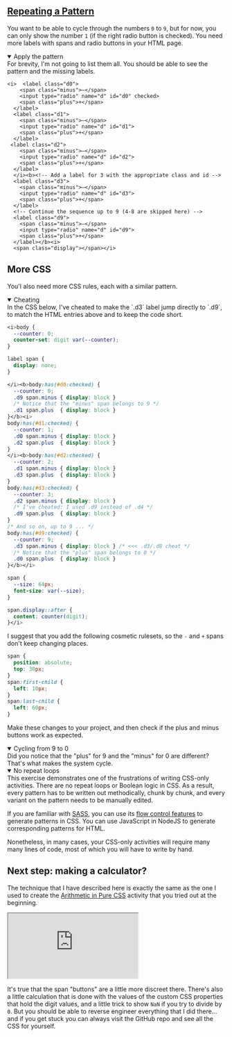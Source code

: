 <!-- Repeating a Pattern -->
<section
  id="repeating-a-pattern"
  aria-labelledby="repeating-a-pattern"
  data-item="Repeating a Pattern"
>
  <h2><a href="#repeating-a-pattern">Repeating a Pattern</a></h2>
  
You want to be able to cycle through the numbers `0` to `9`, but for now, you can only show the number `1` (if the right radio button is checked). You need more labels with spans and radio buttons in your HTML page.

<details class="note" open>
<summary>Apply the pattern</summary>
For brevity, I'm not going to list them all. You should be able to see the pattern and the missing labels.

</details>

```html-
<i>  <label class="d0">
    <span class="minus">–</span>
    <input type="radio" name="d" id="d0" checked>
    <span class="plus">+</span>
  </label>
  <label class="d1">
    <span class="minus">–</span>
    <input type="radio" name="d" id="d1">
    <span class="plus">+</span>
  </label>
 <label class="d2">
    <span class="minus">–</span>
    <input type="radio" name="d" id="d2">
    <span class="plus">+</span>
  </label>
  </i><b><!-- Add a label for 3 with the appropriate class and id -->
  <label class="d3">
    <span class="minus">–</span>
    <input type="radio" name="d" id="d3">
    <span class="plus">+</span>
  </label>
  <!-- Continue the sequence up to 9 (4-8 are skipped here) -->
  <label class="d9">
    <span class="minus">–</span>
    <input type="radio" name="d" id="d9">
    <span class="plus">+</span>
  </label></b><i>
  <span class="display"></span></i>
```

## More CSS

You'l also need more CSS rules, each with a similar pattern.

<details class="note" open>
<summary>Cheating</summary>
In the CSS below, I've cheated to make the `.d3` label jump directly to `.d9`, to match the HTML entries above and to keep the code short.

</details>

```css
<i>body {
  --counter: 0;
  counter-set: digit var(--counter);
}

label span {
  display: none;
}

</i><b>body:has(#d0:checked) {
  --counter: 0;
  .d9 span.minus { display: block }
  /* Notice that the "minus" span belongs to 9 */
  .d1 span.plus  { display: block }
}</b><i>
body:has(#d1:checked) {
  --counter: 1;
  .d0 span.minus { display: block }
  .d2 span.plus  { display: block }
}
</i><b>body:has(#d2:checked) {
  --counter: 2;
  .d1 span.minus { display: block }
  .d3 span.plus  { display: block }
}
body:has(#d3:checked) {
  --counter: 3;
  .d2 span.minus { display: block }
  /* I've cheated: I used .d9 instead of .d4 */
  .d9 span.plus  { display: block }
}
/* And so on, up to 9 ... */
body:has(#d9:checked) {
  --counter: 9;
  .d3 span.minus { display: block } /* <<< .d3/.d8 cheat */
  /* Notice that the "plus" span belongs to 0 */
  .d0 span.plus  { display: block }
}</b></i>

span {
  --size: 64px;
  font-size: var(--size);
}

span.display::after {
  content: counter(digit);
}</i>
```

I suggest that you add the following cosmetic rulesets, so the `-` and `+` spans don't keep changing places.

```css
span {
  position: absolute;
  top: 30px;
}
span:first-child {
  left: 10px;
}
span:last-child {
  left: 60px;
}
```
Make these changes to your project, and then check if the plus and minus buttons work as expected.

<details class="question" open>
<summary>Cycling from 9 to 0</summary>
Did you notice that the "plus" for 9 and the "minus" for 0 are different? That's what makes the system cycle.

</details>

<details class="note" open>
<summary>No repeat loops</summary>
This exercise demonstrates one of the frustrations of writing CSS-only activities. There are no repeat loops or Boolean logic in CSS. As a result, every pattern has to be written out methodically, chunk by chunk, and every variant on the pattern needs to be manually edited.

If you are familiar with [SASS](https://sass-lang.com/), you can use its [flow control features](https://sass-lang.com/documentation/at-rules/control/) to generate patterns in CSS. You can use JavaScript in NodeJS to generate corresponding patterns for HTML.

Nonetheless, in many cases, your CSS-only activities will require many many lines of code, most of which you will have to write by hand.

</details>

## Next step: making a calculator?

The technique that I have described here is exactly the same as the one I used to create the [Arithmetic in Pure CSS](https://merncraft.github.io/calc/) activity that you tried out at the beginning.

<iframe
  id="iframe-arithmetic"
  title="Arithmetic"
  width="300"
  height="150"
  src="https://merncraft.github.io/calc">
</iframe>

It's true that the span "buttons" are a little more discreet there. There's also a little calculation that is done with the values of the custom CSS properties that hold the digit values, and a little trick to show `NaN` if you try to divide by `0`. But you should be able to reverse engineer everything that I did there... and if you get stuck you can always visit the GitHub repo and see all the CSS for yourself.

</section>